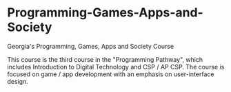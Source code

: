 # Programming-Games-Apps-and-Society
Georgia's Programming, Games, Apps and Society Course
<p>This course is the third course in the "Programming Pathway", which includes Introduction to Digital Technology and CSP / AP CSP.  The course is focused on game / app development with an emphasis on user-interface design.</p>
